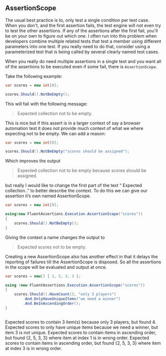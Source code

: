 ## AssertionScope

The usual best practice is to, only test a single condition per test case. When you don't, and the first assertion fails, the test engine will not even try to test the other assertions. If any of the assertions after the first fail, you'll be on your own to figure out which one. I often run into this problem when developers combine multiple related tests that test a member using different parameters into one test. If you really need to do that, consider using a parameterized test that is being called by several clearly named test cases.

When you really do need multiple assertions in a single test and you want all of the assertions to be executed even if some fail, there is `AssertionScope`.


Take the following example:
```csharp
var scores = new int[0];

scores.Should().NotBeEmpty();
```
This will fail with the following message:

> Expected collection not to be empty.


This is nice but if this assert is in a larger context of say a browser automation test it does not provide much context of what we where expecting not to be empty. We can add a reason:
```csharp
var scores = new int[0];

scores.Should().NotBeEmpty("scores should be assigned");
```
Which improves the output 

> Expected collection not to be empty because scores should be assigned.

but really I would like to change the first part of the text “ Expected collection..” to better describe the context.
To do this we can give our assertion it’s own named AssertionScope.

```csharp
var scores = new int[0];

using(new FluentAssertions.Execution.AssertionScope("scores"))
{
	scores.Should().NotBeEmpty();
}
```

Giving the context a name changes the output to
> Expected scores not to be empty.


Creating a new AssertionScope also has another effect in that it delays the reporting of failures till the AssertionScope is disposed. So all the assertions in the scope will be evaluated and output at once.
```csharp
var scores = new[] { 2, 5, 3, 3 };

using (new FluentAssertions.Execution.AssertionScope("scores"))
{
	scores.Should().HaveCount(3, "only 3 players")
		.And.OnlyHaveUniqueItems("we need a winner")
		.And.BeInAscendingOrder();
}
```

> ```
Expected scores to contain 3 item(s) because only 3 players, but found 4.
Expected scores to only have unique items because we need a winner, but item 3 is not unique.
Expected scores to contain items in ascending order, but found {2, 5, 3, 3} where item at index 1 is in wrong order.
Expected scores to contain items in ascending order, but found {2, 5, 3, 3} where item at index 3 is in wrong order.
```